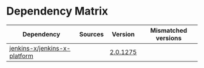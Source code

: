 # Dependency Matrix

Dependency | Sources | Version | Mismatched versions
---------- | ------- | ------- | -------------------
[jenkins-x/jenkins-x-platform](https://github.com/jenkins-x/jenkins-x-platform.git) |  | [2.0.1275](https://github.com/jenkins-x/jenkins-x-platform/releases/tag/v2.0.1275) | 
